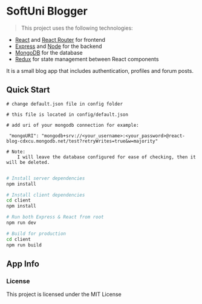 # SoftUni Blogger

> This project uses the following technologies:

- [React](https://reactjs.org) and [React Router](https://reacttraining.com/react-router/) for frontend
- [Express](http://expressjs.com/) and [Node](https://nodejs.org/en/) for the backend
- [MongoDB](https://www.mongodb.com/) for the database
- [Redux](https://redux.js.org/basics/usagewithreact) for state management between React components

It is a small blog app that includes authentication, profiles and forum posts.

## Quick Start

```
# change default.json file in config folder

# this file is located in config/default.json

# add uri of your mongodb connection for example:

 "mongoURI": "mongodb+srv://<your_username>:<your_password>@react-blog-cdxcu.mongodb.net/test?retryWrites=true&w=majority"

# Note:
    I will leave the database configured for ease of checking, then it will be deleted.
 
```

```bash
# Install server dependencies
npm install

# Install client dependencies
cd client
npm install

# Run both Express & React from root
npm run dev

# Build for production
cd client
npm run build
```

## App Info


### License

This project is licensed under the MIT License
